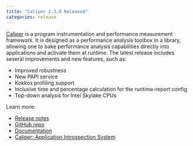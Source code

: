 ```yaml
---
title: "Caliper 2.3.0 Released"
categories: release
---
```


[Caliper](https://github.com/LLNL/Caliper) is a program instrumentation and performance measurement framework. It is designed as a performance analysis toolbox in a library, allowing one to bake performance analysis capabilities directly into applications and activate them at runtime. The latest release includes several improvements and new features, such as:
- Improved robustness
- New PAPI service
- Kokkos profiling support
- Inclusive time and percentage calculation for the runtime-report config
- Top-down analysis for Intel Skylake CPUs

Learn more:
- [Release notes](https://github.com/LLNL/Caliper/releases/tag/v2.3.0)
- [GitHub repo](https://github.com/LLNL/Caliper)
- [Documentation](https://llnl.github.io/Caliper/)
- [Caliper: Application Introspection System](https://computing.llnl.gov/projects/caliper)
